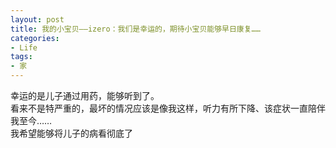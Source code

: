 ```yaml
---
layout: post
title: 我的小宝贝——izero：我们是幸运的，期待小宝贝能够早日康复……
categories:
- Life
tags:
- 家
---
```


幸运的是儿子通过用药，能够听到了。<br>
看来不是特严重的，最坏的情况应该是像我这样，听力有所下降、该症状一直陪伴我至今……<br>
我希望能够将儿子的病看彻底了<br>

